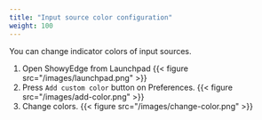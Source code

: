 ```yaml
---
title: "Input source color configuration"
weight: 100
---
```


You can change indicator colors of input sources.

1.  Open ShowyEdge from Launchpad
    {{< figure src="/images/launchpad.png" >}}
2.  Press `Add custom color` button on Preferences.
    {{< figure src="/images/add-color.png" >}}
3.  Change colors.
    {{< figure src="/images/change-color.png" >}}

